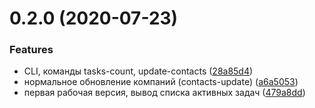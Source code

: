 # 0.2.0 (2020-07-23)


### Features

* CLI, команды tasks-count, update-contacts ([28a85d4](https://github.com/viasite/planfix-tools/commit/28a85d4))
* нормальное обновление компаний (contacts-update) ([a6a5053](https://github.com/viasite/planfix-tools/commit/a6a5053))
* первая рабочая версия, вывод списка активных задач ([479a8dd](https://github.com/viasite/planfix-tools/commit/479a8dd))



